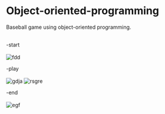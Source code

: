 # Object-oriented-programming
Baseball game using object-oriented programming.<BR/><BR/>

-start<BR/><BR/>
![fdd](https://user-images.githubusercontent.com/76837709/103892513-130f1380-512f-11eb-8889-436810a09fdf.png)

-play<BR/><BR/>
![gdja](https://user-images.githubusercontent.com/76837709/103892542-1bffe500-512f-11eb-898b-02eeec9bdc13.png)
![rsgre](https://user-images.githubusercontent.com/76837709/103892548-1dc9a880-512f-11eb-8e81-ff7ddb11faac.png)

-end<BR/><BR/>
![egf](https://user-images.githubusercontent.com/76837709/103892551-1f936c00-512f-11eb-8f3f-318959617c6a.png)
